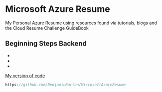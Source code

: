 <!-- Backend code using Azure for deployment -->

# Microsoft Azure Resume

My Personal Azure Resume using resources found via tutorials, blogs and the Cloud Resume Challenge GuideBook

## Beginning Steps Backend
-
-
-


[My version of code](https://github.com/BenjaminBurton/MicrosoftAzureResume)


```js
https://github.com/BenjaminBurton/MicrosoftAzureResume

```
